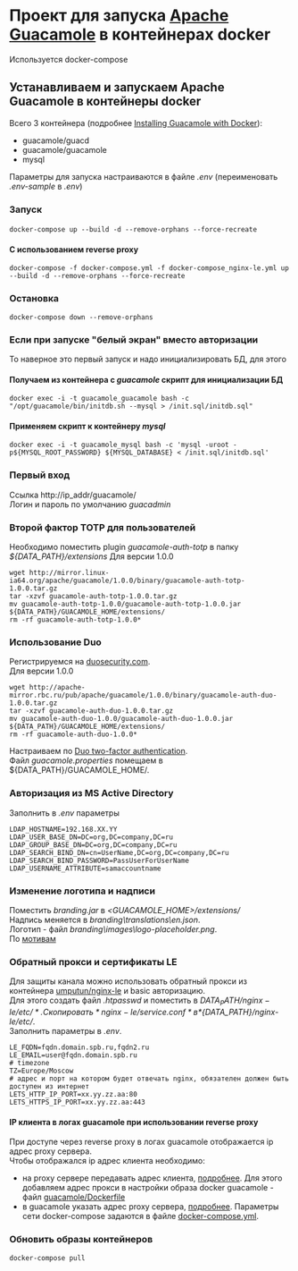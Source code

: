 # Проект для запуска [Apache Guacamole](https://guacamole.apache.org/) в контейнерах docker
Используется docker-compose

## Устанавливаем и запускаем Apache Guacamole в контейнеры docker
Всего 3 контейнера (подробнее [Installing Guacamole with Docker](https://guacamole.apache.org/doc/gug/guacamole-docker.html)):  
- guacamole/guacd  
- guacamole/guacamole  
- mysql  

Параметры для запуска настраиваются в файле *.env* (переименовать *.env-sample* в *.env*)  

### Запуск  
####  
```
docker-compose up --build -d --remove-orphans --force-recreate
```
#### С использованием reverse proxy
```shell
docker-compose -f docker-compose.yml -f docker-compose_nginx-le.yml up --build -d --remove-orphans --force-recreate
```

### Остановка  
```
docker-compose down --remove-orphans
```

### Если при запуске "белый экран" вместо авторизации  
То наверное это первый запуск и надо инициализировать БД, для этого  
#### Получаем из контейнера с *guacamole*  скрипт для инициализации БД  
```
docker exec -i -t guacamole_guacamole bash -c "/opt/guacamole/bin/initdb.sh --mysql > /init.sql/initdb.sql"
```
#### Применяем скрипт к контейнеру *mysql*  
```
docker exec -i -t guacamole_mysql bash -c 'mysql -uroot -p${MYSQL_ROOT_PASSWORD} ${MYSQL_DATABASE} < /init.sql/initdb.sql'
```

### Первый вход 
Ссылка http://ip_addr/guacamole/   
Логин и пароль по умолчанию *guacadmin*  

### Второй фактор TOTP для пользователей
Необходимо поместить plugin *guacamole-auth-totp* в папку *${DATA_PATH}/extensions*
Для версии 1.0.0
```
wget http://mirror.linux-ia64.org/apache/guacamole/1.0.0/binary/guacamole-auth-totp-1.0.0.tar.gz
tar -xzvf guacamole-auth-totp-1.0.0.tar.gz
mv guacamole-auth-totp-1.0.0/guacamole-auth-totp-1.0.0.jar ${DATA_PATH}/GUACAMOLE_HOME/extensions/
rm -rf guacamole-auth-totp-1.0.0*
```

### Использование Duo
Регистрируемся на [duosecurity.com](https://duosecurity.com/).  
Для версии 1.0.0  
```
wget http://apache-mirror.rbc.ru/pub/apache/guacamole/1.0.0/binary/guacamole-auth-duo-1.0.0.tar.gz
tar -xzvf guacamole-auth-duo-1.0.0.tar.gz
mv guacamole-auth-duo-1.0.0/guacamole-auth-duo-1.0.0.jar ${DATA_PATH}/GUACAMOLE_HOME/extensions/
rm -rf guacamole-auth-duo-1.0.0*
```
Настраиваем по [Duo two-factor authentication](http://guacamole.apache.org/doc/gug/duo-auth.html).  
Файл *guacamole.properties* помещаем в ${DATA_PATH}/GUACAMOLE_HOME/.  

### Авторизация из MS Active Directory
Заполнить в *.env* параметры
```
LDAP_HOSTNAME=192.168.XX.YY
LDAP_USER_BASE_DN=DC=org,DC=company,DC=ru
LDAP_GROUP_BASE_DN=DC=org,DC=company,DC=ru
LDAP_SEARCH_BIND_DN=cn=UserName,DC=org,DC=company,DC=ru
LDAP_SEARCH_BIND_PASSWORD=PassUserForUserName
LDAP_USERNAME_ATTRIBUTE=samaccountname
```

### Изменение логотипа и надписи
Поместить *branding.jar* в *<GUACAMOLE_HOME>/extensions/*  
Надпись меняется в *branding\translations\en.json*.  
Логотип - файл *branding\images\logo-placeholder.png*.  
По [мотивам](https://github.com/Zer0CoolX/guacamole-customize-loginscreen-extension)

### Обратный прокси и сертификаты LE
Для защиты канала можно использовать обратный прокси из контейнера [umputun/nginx-le](https://github.com/nginx-le/nginx-le) и basic авторизацию.  
Для этого создать файл *.htpasswd* и поместить в *${DATA_PATH}/nginx-le/etc/*.  
Скопировать *nginx-le/service.conf* в *${DATA_PATH}/nginx-le/etc/*.  
Заполнить параметры в *.env*.  
```
LE_FQDN=fqdn.domain.spb.ru,fqdn2.ru
LE_EMAIL=user@fqdn.domain.spb.ru
# timezone
TZ=Europe/Moscow
# адрес и порт на котором будет отвечать nginx, обязателен должен быть доступен из интернет
LETS_HTTP_IP_PORT=xx.yy.zz.aa:80
LETS_HTTPS_IP_PORT=xx.yy.zz.aa:443
```
#### IP клиента в логах guacamole при использовании reverse proxy
При доступе через reverse proxy в логах guacamole отображается ip адрес proxy сервера.  
Чтобы отображался ip адрес клиента необходимо:  
- на proxy сервере передавать адрес клиента, [подробнее](https://guacamole.apache.org/doc/gug/proxying-guacamole.html#proxying-with-nginx). Для этого добавляем адрес прокси в настройки образа docker guacamole - файл [guacamole/Dockerfile](guacamole/Dockerfile)  
- в guacamole указать адрес proxy сервера, [подробнее](https://guacamole.apache.org/doc/gug/proxying-guacamole.html#tomcat-remote-ip). Параметры сети docker-compose задаются в файле [docker-compose.yml](/docker-compose.yml).  

### Обновить образы контейнеров
```
docker-compose pull
```
